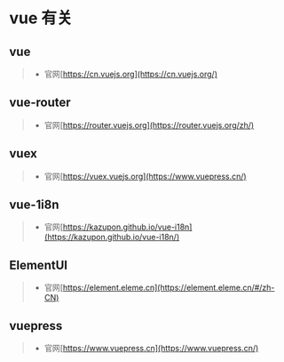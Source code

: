 # vue 有关

## vue

> - 官网[https://cn.vuejs.org](https://cn.vuejs.org/)

## vue-router

> - 官网[https://router.vuejs.org](https://router.vuejs.org/zh/)

## vuex

> - 官网[https://vuex.vuejs.org](https://www.vuepress.cn/)

## vue-1i8n

> - 官网[https://kazupon.github.io/vue-i18n](https://kazupon.github.io/vue-i18n/)

## ElementUI

> - 官网[https://element.eleme.cn](https://element.eleme.cn/#/zh-CN)

## vuepress

> - 官网[https://www.vuepress.cn](https://www.vuepress.cn/)
